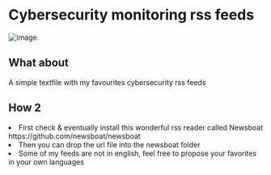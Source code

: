 
<h1>Cybersecurity monitoring rss feeds</h1>



![image](https://github.com/tximista64/cybersecurity_rss_feed/blob/main/tximista.jpeg)



<h2>What about</h2>

A simple textfile with my favourites cybersecurity rss feeds

<h2>How 2</h2>


<li>First check & eventually install this wonderful rss reader called Newsboat https://github.com/newsboat/newsboat</li>

<li>Then you can drop the url file into the newsboat folder</li>

<li>Some of my feeds are not in english, feel free to propose your favorites in your own languages</li>






